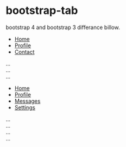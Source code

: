# bootstrap-tab
bootstrap 4 and bootstrap 3 differance billow.

<!--This is Bootstrap 4 -->
<ul class="nav nav-pills mb-3" id="pills-tab" role="tablist">
  <li class="nav-item"><a class="active" id="pills-home-tab" data-toggle="pill" href="#pills-home">Home</a></li>
  <li class="nav-item"><a id="pills-profile-tab" data-toggle="pill" href="#pills-profile" >Profile</a></li>
  <li class="nav-item"><a id="pills-contact-tab" data-toggle="pill" href="#pills-contact" >Contact</a></li>
</ul>

<div class="tab-content">
  <div class="tab-pane fade show active" id="pills-home">...</div>
  <div class="tab-pane fade" id="pills-profile">...</div>
  <div class="tab-pane fade" id="pills-contact">...</div>
</div>


<!--This is Bootstrap 3 -->
 <!-- Nav tabs -->
  <ul class="nav nav-tabs" role="tablist">
    <li class="active"><a href="#home" data-toggle="tab">Home</a></li>
    <li><a href="#profile" data-toggle="tab">Profile</a></li>
    <li ><a href="#messages" data-toggle="tab">Messages</a></li>
    <li ><a href="#settings" data-toggle="tab">Settings</a></li>
  </ul>

  <!-- Tab panes -->
  <div class="tab-content">
    <div class="tab-pane active" id="home">...</div>
    <div class="tab-pane" id="profile">...</div>
    <div class="tab-pane" id="messages">...</div>
    <div class="tab-pane" id="settings">...</div>
  </div>
